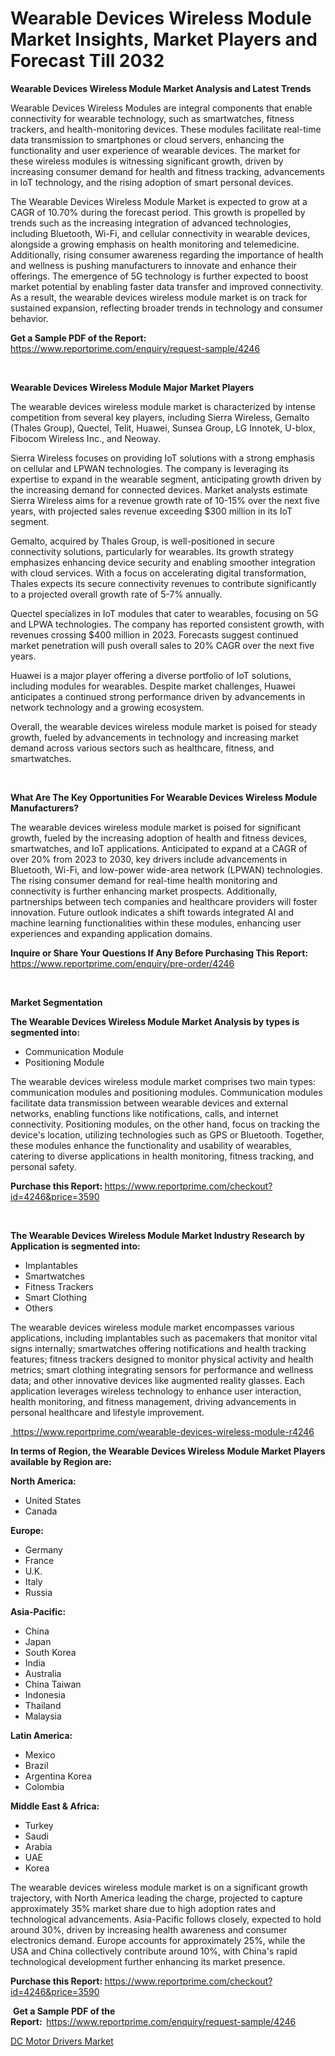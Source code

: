 <p><h1>Wearable Devices Wireless Module Market Insights, Market Players and Forecast Till 2032</h1></p><p><strong>Wearable Devices Wireless Module Market Analysis and Latest Trends</strong></p>
<p><p>Wearable Devices Wireless Modules are integral components that enable connectivity for wearable technology, such as smartwatches, fitness trackers, and health-monitoring devices. These modules facilitate real-time data transmission to smartphones or cloud servers, enhancing the functionality and user experience of wearable devices. The market for these wireless modules is witnessing significant growth, driven by increasing consumer demand for health and fitness tracking, advancements in IoT technology, and the rising adoption of smart personal devices.</p><p>The Wearable Devices Wireless Module Market is expected to grow at a CAGR of 10.70% during the forecast period. This growth is propelled by trends such as the increasing integration of advanced technologies, including Bluetooth, Wi-Fi, and cellular connectivity in wearable devices, alongside a growing emphasis on health monitoring and telemedicine. Additionally, rising consumer awareness regarding the importance of health and wellness is pushing manufacturers to innovate and enhance their offerings. The emergence of 5G technology is further expected to boost market potential by enabling faster data transfer and improved connectivity. As a result, the wearable devices wireless module market is on track for sustained expansion, reflecting broader trends in technology and consumer behavior.</p></p>
<p><strong>Get a Sample PDF of the Report:&nbsp;</strong> <a href="https://www.reportprime.com/enquiry/request-sample/4246?utm_campaign=3383&utm_medium=2&utm_source=Github&utm_content=ia&utm_term=19032025&utm_id=wearable-devices-wireless-module">https://www.reportprime.com/enquiry/request-sample/4246</a></p>
<p>&nbsp;</p>
<p><strong>Wearable Devices Wireless Module Major Market Players</strong></p>
<p><p>The wearable devices wireless module market is characterized by intense competition from several key players, including Sierra Wireless, Gemalto (Thales Group), Quectel, Telit, Huawei, Sunsea Group, LG Innotek, U-blox, Fibocom Wireless Inc., and Neoway. </p><p>Sierra Wireless focuses on providing IoT solutions with a strong emphasis on cellular and LPWAN technologies. The company is leveraging its expertise to expand in the wearable segment, anticipating growth driven by the increasing demand for connected devices. Market analysts estimate Sierra Wireless aims for a revenue growth rate of 10-15% over the next five years, with projected sales revenue exceeding $300 million in its IoT segment.</p><p>Gemalto, acquired by Thales Group, is well-positioned in secure connectivity solutions, particularly for wearables. Its growth strategy emphasizes enhancing device security and enabling smoother integration with cloud services. With a focus on accelerating digital transformation, Thales expects its secure connectivity revenues to contribute significantly to a projected overall growth rate of 5-7% annually.</p><p>Quectel specializes in IoT modules that cater to wearables, focusing on 5G and LPWA technologies. The company has reported consistent growth, with revenues crossing $400 million in 2023. Forecasts suggest continued market penetration will push overall sales to 20% CAGR over the next five years.</p><p>Huawei is a major player offering a diverse portfolio of IoT solutions, including modules for wearables. Despite market challenges, Huawei anticipates a continued strong performance driven by advancements in network technology and a growing ecosystem.</p><p>Overall, the wearable devices wireless module market is poised for steady growth, fueled by advancements in technology and increasing market demand across various sectors such as healthcare, fitness, and smartwatches.</p></p>
<p>&nbsp;</p>
<p><strong>What Are The Key Opportunities For Wearable Devices Wireless Module Manufacturers?</strong></p>
<p><p>The wearable devices wireless module market is poised for significant growth, fueled by the increasing adoption of health and fitness devices, smartwatches, and IoT applications. Anticipated to expand at a CAGR of over 20% from 2023 to 2030, key drivers include advancements in Bluetooth, Wi-Fi, and low-power wide-area network (LPWAN) technologies. The rising consumer demand for real-time health monitoring and connectivity is further enhancing market prospects. Additionally, partnerships between tech companies and healthcare providers will foster innovation. Future outlook indicates a shift towards integrated AI and machine learning functionalities within these modules, enhancing user experiences and expanding application domains.</p></p>
<p><strong>Inquire or Share Your Questions If Any Before Purchasing This Report:</strong> <a href="https://www.reportprime.com/enquiry/pre-order/4246?utm_campaign=3383&utm_medium=2&utm_source=Github&utm_content=ia&utm_term=19032025&utm_id=wearable-devices-wireless-module">https://www.reportprime.com/enquiry/pre-order/4246</a></p>
<p>&nbsp;</p>
<p><strong>Market Segmentation</strong></p>
<p><strong>The Wearable Devices Wireless Module Market Analysis by types is segmented into:</strong></p>
<p><ul><li>Communication Module</li><li>Positioning Module</li></ul></p>
<p><p>The wearable devices wireless module market comprises two main types: communication modules and positioning modules. Communication modules facilitate data transmission between wearable devices and external networks, enabling functions like notifications, calls, and internet connectivity. Positioning modules, on the other hand, focus on tracking the device's location, utilizing technologies such as GPS or Bluetooth. Together, these modules enhance the functionality and usability of wearables, catering to diverse applications in health monitoring, fitness tracking, and personal safety.</p></p>
<p><strong>Purchase this Report:&nbsp;</strong><a href="https://www.reportprime.com/checkout?id=4246&price=3590&utm_campaign=3383&utm_medium=2&utm_source=Github&utm_content=ia&utm_term=19032025&utm_id=wearable-devices-wireless-module">https://www.reportprime.com/checkout?id=4246&price=3590</a></p>
<p>&nbsp;</p>
<p><strong>The Wearable Devices Wireless Module Market Industry Research by Application is segmented into:</strong></p>
<p><ul><li>Implantables</li><li>Smartwatches</li><li>Fitness Trackers</li><li>Smart Clothing</li><li>Others</li></ul></p>
<p><p>The wearable devices wireless module market encompasses various applications, including implantables such as pacemakers that monitor vital signs internally; smartwatches offering notifications and health tracking features; fitness trackers designed to monitor physical activity and health metrics; smart clothing integrating sensors for performance and wellness data; and other innovative devices like augmented reality glasses. Each application leverages wireless technology to enhance user interaction, health monitoring, and fitness management, driving advancements in personal healthcare and lifestyle improvement.</p></p>
<p><a href="https://www.reportprime.com/wearable-devices-wireless-module-r4246?utm_campaign=3383&utm_medium=2&utm_source=Github&utm_content=ia&utm_term=19032025&utm_id=wearable-devices-wireless-module">&nbsp;https://www.reportprime.com/wearable-devices-wireless-module-r4246</a></p>
<p><strong>In terms of Region, the Wearable Devices Wireless Module Market Players available by Region are:</strong></p>
<p>
    <p> <strong> North America: </strong>
        <ul>
            <li>United States</li>
            <li>Canada</li>
        </ul>
        </p> 
    <p> <strong> Europe: </strong>
        <ul>
            <li>Germany</li>
            <li>France</li>
            <li>U.K.</li>
            <li>Italy</li>
            <li>Russia</li>
        </ul>
        </p> 
    <p> <strong> Asia-Pacific: </strong>
        <ul>
            <li>China</li>
            <li>Japan</li>
            <li>South Korea</li>
            <li>India</li>
            <li>Australia</li>
            <li>China Taiwan</li>
            <li>Indonesia</li>
            <li>Thailand</li>
            <li>Malaysia</li>
        </ul>
        </p> 
    <p> <strong> Latin America: </strong>
        <ul>
            <li>Mexico</li>
            <li>Brazil</li>
            <li>Argentina Korea</li>
            <li>Colombia</li>
        </ul>
        </p> 
    <p> <strong> Middle East & Africa: </strong>
        <ul>
            <li>Turkey</li>
            <li>Saudi</li>
            <li>Arabia</li>
            <li>UAE</li>
            <li>Korea</li>
        </ul>
    </p>
    </p>
<p><p>The wearable devices wireless module market is on a significant growth trajectory, with North America leading the charge, projected to capture approximately 35% market share due to high adoption rates and technological advancements. Asia-Pacific follows closely, expected to hold around 30%, driven by increasing health awareness and consumer electronics demand. Europe accounts for approximately 25%, while the USA and China collectively contribute around 10%, with China's rapid technological development further enhancing its market presence.</p></p>
<p><strong>Purchase this Report: </strong><a href="https://www.reportprime.com/checkout?id=4246&price=3590&utm_campaign=3383&utm_medium=2&utm_source=Github&utm_content=ia&utm_term=19032025&utm_id=wearable-devices-wireless-module">https://www.reportprime.com/checkout?id=4246&price=3590</a></p>
<p>&nbsp;<strong>Get a Sample PDF of the Report:&nbsp;&nbsp;</strong><a href="https://www.reportprime.com/enquiry/request-sample/4246?utm_campaign=3383&utm_medium=2&utm_source=Github&utm_content=ia&utm_term=19032025&utm_id=wearable-devices-wireless-module">https://www.reportprime.com/enquiry/request-sample/4246</a></p>
<p><strong></strong></p>
<p><p><a href="https://github.com/drevertevell/Market-Research-Report-List-1/blob/main/dc-motor-drivers-market.md?utm_campaign=3383&utm_medium=2&utm_source=Github&utm_content=ia&utm_term=19032025&utm_id=wearable-devices-wireless-module">DC Motor Drivers Market</a></p></p>
